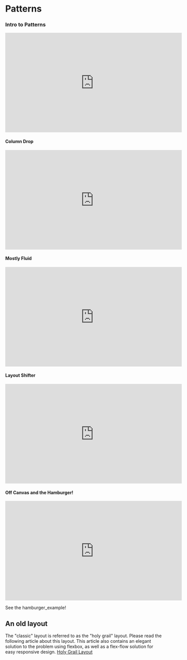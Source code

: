# Patterns

### Intro to Patterns
<iframe width="560" height="315" src="https://www.youtube.com/embed/E9joWbeGalA" frameborder="0" allowfullscreen></iframe>

#### Column Drop
<iframe width="560" height="315" src="https://www.youtube.com/embed/YLkOC9Pwitw" frameborder="0" allowfullscreen></iframe>

#### Mostly Fluid
<iframe width="560" height="315" src="https://www.youtube.com/embed/Eh9R2nppvNY" frameborder="0" allowfullscreen></iframe>

#### Layout Shifter
<iframe width="560" height="315" src="https://www.youtube.com/embed/tZkyUL22qQA" frameborder="0" allowfullscreen></iframe>

#### Off Canvas and the Hamburger!
<iframe width="560" height="315" src="https://www.youtube.com/embed/GKCVbekz_gk" frameborder="0" allowfullscreen></iframe>

See the hamburger_example!

## An old layout
The "classic" layout is referred to as the "holy grail" layout.
Please read the following article about this layout. This article also contains an elegant solution to the problem using flexbox, as well as a flex-flow solution for easy responsive design.
[Holy Grail Layout](https://philipwalton.github.io/solved-by-flexbox/demos/holy-grail/)
